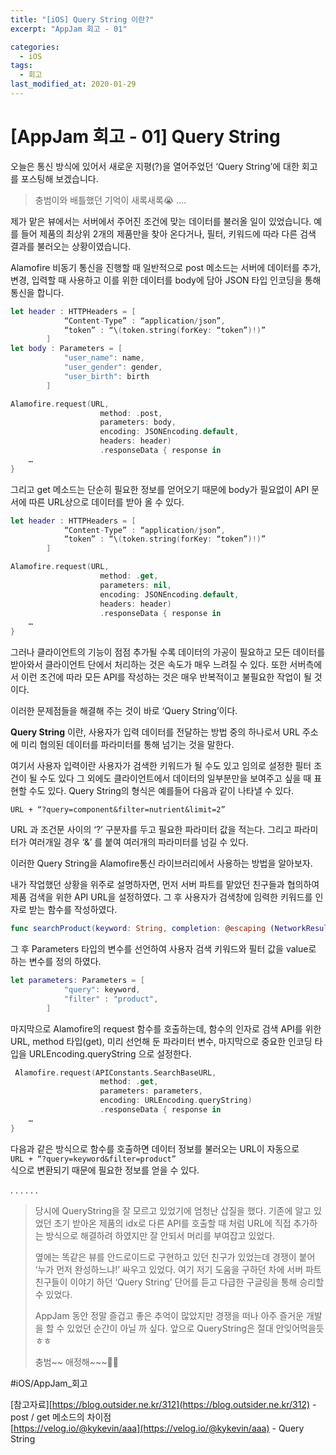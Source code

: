 ```yaml
---
title: "[iOS] Query String 이란?"
excerpt: "AppJam 회고 - 01"

categories:
  - iOS
tags:
  - 회고
last_modified_at: 2020-01-29
---
```


# [AppJam 회고 - 01] Query String

오늘은 통신 방식에 있어서 새로운 지평(?)을 열어주었던 ‘Query String’에 대한 회고를 포스팅해 보겠습니다.

> 충범이와 배틀했던 기억이 새록새록😭 ….

제가 맡은 뷰에서는 서버에서 주어진 조건에 맞는 데이터를 불러올 일이 있었습니다. 예를 들어 제품의 최상위 2개의 제품만을 찾아 온다거나, 필터, 키워드에 따라 다른 검색 결과를 불러오는 상황이였습니다.

Alamofire 비동기 통신을 진행할 때 일반적으로 post 메소드는 서버에 데이터를 추가, 변경, 입력할 때 사용하고 이를 위한 데이터를 body에 담아 JSON 타입 인코딩을 통해 통신을 합니다.

```swift
let header : HTTPHeaders = [
            “Content-Type” : “application/json”,
            “token” : “\(token.string(forKey: “token”)!)”
        ]
let body : Parameters = [
            "user_name": name,
            "user_gender": gender,
            "user_birth": birth
        ]

Alamofire.request(URL,
                    method: .post,
                    parameters: body,
                    encoding: JSONEncoding.default,
                    headers: header)
                    .responseData { response in
    …
}
```

그리고 get 메소드는 단순히 필요한 정보를 얻어오기 때문에 body가 필요없이 API 문서에 따른 URL상으로 데이터를 받아 올 수 있다.

```swift
let header : HTTPHeaders = [
            “Content-Type” : “application/json”,
            “token” : “\(token.string(forKey: “token”)!)”
        ]

Alamofire.request(URL,
                    method: .get,
                    parameters: nil,
                    encoding: JSONEncoding.default,
                    headers: header)
                    .responseData { response in
    …
}
```

그러나 클라이언트의 기능이 점점 추가될 수록 데이터의 가공이 필요하고 모든 데이터를 받아와서 클라이언트 단에서 처리하는 것은 속도가 매우 느려질 수 있다. 또한 서버측에서 이런 조건에 따라 모든 API를 작성하는 것은 매우 반복적이고 불필요한 작업이 될 것이다.

이러한 문제점들을 해결해 주는 것이 바로 ‘Query String’이다.

**Query String** 이란, 사용자가 입력 데이터를 전달하는 방법 중의 하나로서 URL 주소에 미리 협의된 데이터를 파라미터를 통해 넘기는 것을 말한다.

여기서 사용자 입력이란 사용자가 검색한 키워드가 될 수도 있고 임의로 설정한 필터 조건이 될 수도 있다 그 외에도 클라이언트에서 데이터의 일부분만을 보여주고 싶을 때 표현할 수도 있다.
Query String의 형식은 예를들어 다음과 같이 나타낼 수 있다.

`URL + “?query=component&filter=nutrient&limit=2”`

URL 과 조건문 사이의 ‘?’ 구분자를 두고 필요한 파라미터 값을 적는다. 그리고 파라미터가 여러개일 경우 ‘&’ 를 붙여 여러개의 파라미터를 넘길 수 있다.

이러한 Query String을 Alamofire통신 라이브러리에서 사용하는 방법을 알아보자.

내가 작업했던 상황을 위주로 설명하자면,
먼저 서버 파트를 맡았던 친구들과 협의하여 제품 검색을 위한 API URL을 설정하였다. 그 후 사용자가 검색창에 임력한 키워드를 인자로 받는 함수를 작성하였다.

```swift
func searchProduct(keyword: String, completion: @escaping (NetworkResult<Any>) -> Void)
```

그 후 Parameters 타입의 변수를 선언하여 사용자 검색 키워드와 필터 값을 value로 하는 변수를 정의 하였다.

```swift
let parameters: Parameters = [
            "query": keyword,
            "filter" : "product",
        ]
```

마지막으로 Alamofire의 request 함수를 호출하는데, 함수의 인자로 검색 API를 위한 URL, method 타입(get), 미리 선언해 둔 파라미터 변수, 마지막으로 중요한 인코딩 타입을 URLEncoding.queryString 으로 설정한다.

```swift
 Alamofire.request(APIConstants.SearchBaseURL,
                    method: .get,
                    parameters: parameters,
                    encoding: URLEncoding.queryString)
                    .responseData { response in
    …
}
```

다음과 같은 방식으로 함수를 호출하면 데이터 정보를 불러오는 URL이 자동으로  
`URL + “?query=keyword&filter=product”`  
식으로 변환되기 때문에 필요한 정보를 얻을 수 있다.

.
.
.
.
.
.

> 당시에 QueryString을 잘 모르고 있었기에 엄청난 삽질을 했다. 기존에 알고 있었던 초기 받아온 제품의 idx로 다른 API를 호출할 때 처럼 URL에 직접 추가하는 방식으로 해결하려 하였지만 잘 안되서 머리를 부여잡고 있었다.
>
> 옆에는 똑같은 뷰를 안드로이드로 구현하고 있던 친구가 있었는데 경쟁이 붙어 ‘누가 먼저 완성하느냐!’ 싸우고 있었다. 여기 저기 도움을 구하던 차에 서버 파트 친구들이 이야기 하던 ‘Query String’ 단어를 듣고 다급한 구글링을 통해 승리할 수 있었다.
>
> AppJam 동안 정말 즐겁고 좋은 추억이 많았지만 경쟁을 떠나 아주 즐거운 개발을 할 수 있었던 순간이 아닐 까 싶다. 앞으로 QueryString은 절대 안잊어먹을듯 ㅎㅎ
>
> 충범~~ 애정해~~~🥰🥰

#iOS/AppJam\_회고

[참고자료][https://blog.outsider.ne.kr/312](https://blog.outsider.ne.kr/312) - post / get 메소드의 차이점  
[https://velog.io/@kykevin/aaa](https://velog.io/@kykevin/aaa) - Query String

